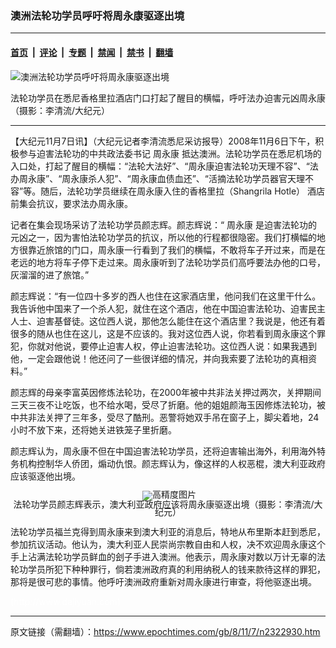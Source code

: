 ### 澳洲法轮功学员呼吁将周永康驱逐出境

---

#### [首页](../../../..?n2322930) &nbsp;|&nbsp; [评论](../../../../../epoch-comment?n2322930) &nbsp;|&nbsp; [专题](../../../../../epoch-special?n2322930) &nbsp;|&nbsp; [禁闻](../../../../../epoch-news?n2322930) &nbsp;|&nbsp; [禁书](../../../../../books?n2322930) &nbsp;|&nbsp; [翻墙](https://github.com/gfw-breaker/nogfw/blob/master/README.md?n2322930)


<div><img alt="澳洲法轮功学员呼吁将周永康驱逐出境" class="attachment-djy_600_400 size-djy_600_400 wp-post-image" src="https://i.epochtimes.com/assets/uploads/2008/11/811070454001548-600x383.jpg"/>
<div class="caption">
 <p>
  法轮功学员在悉尼香格里拉酒店门口打起了醒目的横幅，呼吁法办迫害元凶周永康（摄影：李清流/大纪元）
 </p>
</div></div><hr/><div class="post_content" id="artbody" itemprop="articleBody">
 <!-- article content begin -->
 <p>
  【大纪元11月7日讯】（大纪元记者李清流悉尼采访报导）2008年11月6日下午，积极参与迫害法轮功的中共政法委书记
  <ok href="https://www.epochtimes.com/gb/tag/%E5%91%A8%E6%B0%B8%E5%BA%B7.html">
   周永康
  </ok>
  抵达澳洲。法轮功学员在悉尼机场的入口处，打起了醒目的横幅：“法轮大法好”、“周永康迫害法轮功天理不容”、“法办周永康”、“周永康杀人犯”、“周永康血债血还”、“活摘法轮功学员器官天理不容”等。随后，法轮功学员继续在周永康入住的香格里拉（Shangrila Hotle） 酒店前集会抗议，要求法办周永康。
 </p>
 <p>
  记者在集会现场采访了法轮功学员颜志辉。颜志辉说：“
  <ok href="https://www.epochtimes.com/gb/tag/%E5%91%A8%E6%B0%B8%E5%BA%B7.html">
   周永康
  </ok>
  是迫害法轮功的元凶之一，因为害怕法轮功学员的抗议，所以他的行程都很隐密。我们打横幅的地方很靠近旅馆的门口，周永康一行看到了我们的横幅，不敢将车子开过来，而是在老远的地方将车子停下走过来。周永康听到了法轮功学员们高呼要法办他的口号，灰溜溜的进了旅馆。”
 </p>
 <p>
  颜志辉说：“有一位四十多岁的西人也住在这家酒店里，他问我们在这里干什么。我告诉他中国来了一个杀人犯，就住在这个酒店，他在中国迫害法轮功、迫害民主人士、迫害基督徒。这位西人说，那他怎么能住在这个酒店里？我说是，他还有着很多的随从也住在这儿，这是不应该的。我对这位西人说，你若看到周永康这个罪犯，你就对他说，要停止迫害人权，停止迫害法轮功。这位西人说：如果我遇到他，一定会跟他说！他还问了一些很详细的情况，并向我索要了法轮功的真相资料。”
 </p>
 <p>
  颜志辉的母亲李富英因修炼法轮功，在2000年被中共非法关押过两次，关押期间三天三夜不让吃饭，也不给水喝，受尽了折磨。他的姐姐颜海玉因修炼法轮功，被中共非法关押了三年多，受尽了酷刑。恶警将她双手吊在窗子上，脚尖着地，24小时不放下来，还将她关进铁笼子里折磨。
 </p>
 <p>
  颜志辉认为，周永康不但在中国迫害法轮功学员，还将迫害输出海外，利用海外特务机构控制华人侨团，煽动仇恨。颜志辉认为，像这样的人权恶棍，澳大利亚政府应该驱逐他出境。
 </p>
 <p>
  <!--image v 1.0-->
 </p>
 <div style="line-height: 90%; text-align: center;">
  <ok href=" https://i.epochtimes.com/assets/uploads/2008/11/811070453591548-600x583.jpg" rel="noreferrer noopener" target="_blank">
   <img alt="" class="size-large wp-image-7330186" src="https://i.epochtimes.com/assets/uploads/2008/11/811070453591548-600x583.jpg" title=""/>
  </ok>
  <img alt="高精度图片" border="0" src="//www.epochtimes.com/images/highRes.jpg"/>
  <br/>
  <span class="bn12">
   法轮功学员颜志辉表示，澳大利亚政府应该将周永康驱逐出境（摄影：李清流/大纪元）
  </span>
 </div>
 <p>
  <!-- -->
 </p>
 <p>
  法轮功学员福兰克得到周永康来到澳大利亚的消息后，特地从布里斯本赶到悉尼，参加抗议活动。他认为，澳大利亚人民崇尚宗教自由和人权，决不欢迎周永康这个手上沾满法轮功学员鲜血的刽子手进入澳洲。他表示，周永康对数以万计无辜的法轮功学员所犯下种种罪行，倘若澳洲政府真的利用纳税人的钱来款待这样的罪犯，那将是很可悲的事情。他呼吁澳洲政府重新对周永康进行审查，将他驱逐出境。
 </p>
 <p>
  <font color="#ffffff">
   (http://www.dajiyuan.com)
  </font>
 </p>
 <!-- article content end -->
 <div id="below_article_ad">
 </div>
</div>


---

原文链接（需翻墙）：https://www.epochtimes.com/gb/8/11/7/n2322930.htm
